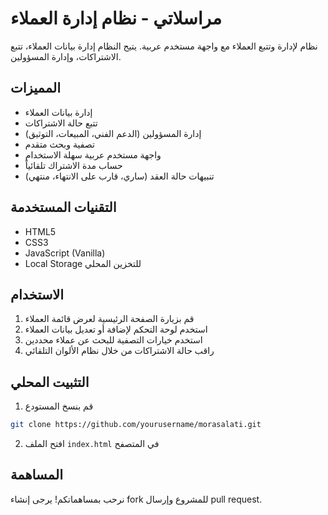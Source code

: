 # مراسلاتي - نظام إدارة العملاء

نظام لإدارة وتتبع العملاء مع واجهة مستخدم عربية. يتيح النظام إدارة بيانات العملاء، تتبع الاشتراكات، وإدارة المسؤولين.

## المميزات

- إدارة بيانات العملاء
- تتبع حالة الاشتراكات
- إدارة المسؤولين (الدعم الفني، المبيعات، التوثيق)
- تصفية وبحث متقدم
- واجهة مستخدم عربية سهلة الاستخدام
- حساب مدة الاشتراك تلقائياً
- تنبيهات حالة العقد (ساري، قارب على الانتهاء، منتهي)

## التقنيات المستخدمة

- HTML5
- CSS3
- JavaScript (Vanilla)
- Local Storage للتخزين المحلي

## الاستخدام

1. قم بزيارة الصفحة الرئيسية لعرض قائمة العملاء
2. استخدم لوحة التحكم لإضافة أو تعديل بيانات العملاء
3. استخدم خيارات التصفية للبحث عن عملاء محددين
4. راقب حالة الاشتراكات من خلال نظام الألوان التلقائي

## التثبيت المحلي

1. قم بنسخ المستودع
```bash
git clone https://github.com/yourusername/morasalati.git
```
2. افتح الملف `index.html` في المتصفح

## المساهمة

نرحب بمساهماتكم! يرجى إنشاء fork للمشروع وإرسال pull request. 